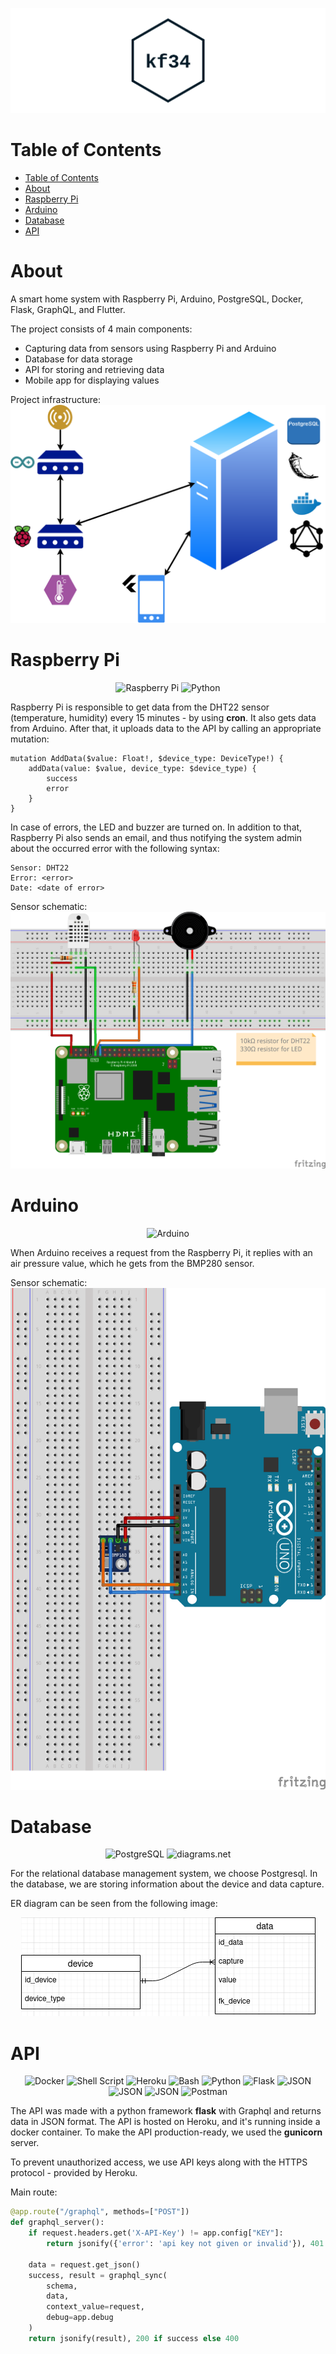 ![Logo project](/images/logo.png)

# Table of Contents
- [Table of Contents](#table-of-contents)
- [About](#about)
- [Raspberry Pi](#raspberry-pi)
- [Arduino](#arduino)
- [Database](#database)
- [API](#api)

# About
A smart home system with Raspberry Pi, Arduino, PostgreSQL, Docker, Flask, GraphQL, and Flutter.

The project consists of 4 main components:
- Capturing data from sensors using Raspberry Pi and Arduino
- Database for data storage
- API for storing and retrieving data
- Mobile app for displaying values 

Project infrastructure:
![Project infrastructure](/images/project-infrastructure.png)

# Raspberry Pi
<div align="center">
  <img alt="Raspberry Pi" src="https://img.shields.io/badge/Raspberry%20Pi-A22846?style=for-the-badge&logo=Raspberry%20Pi&logoColor=white"/>
  <img alt="Python" src="https://img.shields.io/badge/Python-3776AB?style=for-the-badge&logo=python&logoColor=white"/>
</div>

Raspberry Pi is responsible to get data from the DHT22 sensor (temperature, humidity) every 15 minutes - by using **cron**. It also gets data from Arduino. After that, it uploads data to the API by calling an appropriate mutation:
```
mutation AddData($value: Float!, $device_type: DeviceType!) {
    addData(value: $value, device_type: $device_type) {
        success
        error
    }
}
```

In case of errors, the LED and buzzer are turned on. In addition to that, Raspberry Pi also sends an email, and thus notifying the system admin about the occurred error with the following syntax:
```
Sensor: DHT22
Error: <error>
Date: <date of error>
```

Sensor schematic:
![Raspberry Pi sensor wiring](/images/pi-wiring.png)

# Arduino
<div align="center">
  <img alt="Arduino" src="https://img.shields.io/badge/Arduino-00979D?style=for-the-badge&logo=Arduino&logoColor=white"/>
</div>

When Arduino receives a request from the Raspberry Pi, it replies with an air pressure value, which he gets from the BMP280 sensor. 

Sensor schematic:
![Arduino sensor wiring](/images/arduino-wiring.png)

# Database
<div align="center">
  <img alt="PostgreSQL" src="https://img.shields.io/badge/PostgreSQL-316192?style=for-the-badge&logo=postgresql&logoColor=white"/>
  <img alt="diagrams.net" src="https://img.shields.io/badge/diagrams.net-F08705?style=for-the-badge&logo=diagrams.net&logoColor=white"/>
</div>

For the relational database management system, we choose Postgresql. In the database, we are storing information about the device and data capture.

ER diagram can be seen from the following image:
<div align="center">
  <img alt="ER diagram" src="images/er.png"/>
</div>

# API
<div align="center">
  <img alt="Docker" src="https://img.shields.io/badge/docker-%230db7ed.svg?style=for-the-badge&logo=docker&logoColor=white"/>
  <img alt="Shell Script" src="https://img.shields.io/badge/shell_script-%23121011.svg?style=for-the-badge&logo=gnu-bash&logoColor=white"/>
  <img alt="Heroku" src="https://img.shields.io/badge/heroku-%23430098.svg?style=for-the-badge&logo=heroku&logoColor=white"/>
  <img alt="Bash" src="https://img.shields.io/badge/GNU%20Bash-4EAA25?style=for-the-badge&logo=GNU%20Bash&logoColor=white"/>
  <img alt="Python" src="https://img.shields.io/badge/Python-FFD43B?style=for-the-badge&logo=python&logoColor=darkgreen"/>
  <img alt="Flask" src="https://img.shields.io/badge/flask-%23000.svg?style=for-the-badge&logo=flask&logoColor=white"/>
 <img alt="JSON" src="https://img.shields.io/badge/JSON-000000?style=for-the-badge&logo=JSON&logoColor=white"/>
 <img alt="JSON" src="https://img.shields.io/badge/GraphQl-E10098?style=for-the-badge&logo=graphql&logoColor=white"/>
 <img alt="JSON" src="https://img.shields.io/badge/curl-073551?style=for-the-badge&logo=curl&logoColor=white"/>
 <img alt="Postman" src="https://img.shields.io/badge/Postman-FF6C37?style=for-the-badge&logo=postman&logoColor=red"/>
</div>

The API was made with a python framework **flask** with Graphql and returns data in JSON format. The API is hosted on Heroku, and it's running inside a docker container. To make the API production-ready, we used the **gunicorn** server.

To prevent unauthorized access, we use API keys along with the HTTPS protocol - provided by Heroku.

Main route:
```python
@app.route("/graphql", methods=["POST"])
def graphql_server():
    if request.headers.get('X-API-Key') != app.config["KEY"]:
        return jsonify({'error': 'api key not given or invalid'}), 401

    data = request.get_json()
    success, result = graphql_sync(
        schema,
        data,
        context_value=request,
        debug=app.debug
    )
    return jsonify(result), 200 if success else 400
```